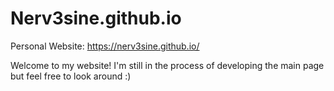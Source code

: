 # Nerv3sine.github.io
Personal Website: https://nerv3sine.github.io/

Welcome to my website! 
I'm still in the process of developing the main page but feel free to look around :)
